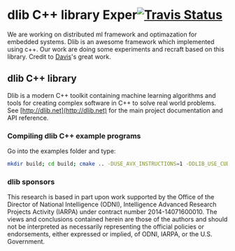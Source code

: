 # dlib C++ library Exper[![Travis Status](https://travis-ci.org/CoderSherlock/dlib-exper.svg?branch=master)](https://travis-ci.org/CoderSherlock/dlib-exper)

We are working on distributed ml framework and optimazation for embedded systems. Dlib is an awesome framework which implemented using c++. Our work are doing some experiments and recraft based on this library. Credit to [Davis](https://github.com/davisking)'s great work.

## dlib C++ library 
Dlib is a modern C++ toolkit containing machine learning algorithms and tools for creating complex software in C++ to solve real world problems. See [http://dlib.net](http://dlib.net) for the main project documentation and API reference.



### Compiling dlib C++ example programs

Go into the examples folder and type:

```bash
mkdir build; cd build; cmake .. -DUSE_AVX_INSTRUCTIONS=1 -DDLIB_USE_CUDA=1; cmake --build .
```


### dlib sponsors

This research is based in part upon work supported by the Office of the Director of National Intelligence (ODNI), Intelligence Advanced Research Projects Activity (IARPA) under contract number 2014-14071600010. The views and conclusions contained herein are those of the authors and should not be interpreted as necessarily representing the official policies or endorsements, either expressed or implied, of ODNI, IARPA, or the U.S. Government.

